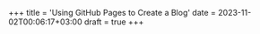 +++
title = 'Using GitHub Pages to Create a Blog'
date = 2023-11-02T00:06:17+03:00
draft = true
+++
